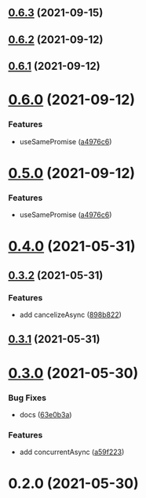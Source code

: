 ## [0.6.3](https://github.com/bowencool/async-utils/compare/v0.6.2...v0.6.3) (2021-09-15)



## [0.6.2](https://github.com/bowencool/async-utils/compare/v0.6.1...v0.6.2) (2021-09-12)



## [0.6.1](https://github.com/bowencool/async-utils/compare/v0.6.0...v0.6.1) (2021-09-12)



# [0.6.0](https://github.com/bowencool/async-utils/compare/v0.4.0...v0.6.0) (2021-09-12)


### Features

* useSamePromise ([a4976c6](https://github.com/bowencool/async-utils/commit/a4976c68fba5062f70415e223fbeebb98f86f334))



# [0.5.0](https://github.com/bowencool/async-utils/compare/v0.4.0...v0.5.0) (2021-09-12)


### Features

* useSamePromise ([a4976c6](https://github.com/bowencool/async-utils/commit/a4976c68fba5062f70415e223fbeebb98f86f334))



# [0.4.0](https://github.com/bowencool/async-utils/compare/v0.3.2...v0.4.0) (2021-05-31)



## [0.3.2](https://github.com/bowencool/async-utils/compare/v0.3.1...v0.3.2) (2021-05-31)


### Features

* add cancelizeAsync ([898b822](https://github.com/bowencool/async-utils/commit/898b8225114c5c0d3ab3d3467d277ccb30b42af8))



## [0.3.1](https://github.com/bowencool/async-utils/compare/v0.3.0...v0.3.1) (2021-05-31)



# [0.3.0](https://github.com/bowencool/async-utils/compare/v0.2.0...v0.3.0) (2021-05-30)


### Bug Fixes

* docs ([63e0b3a](https://github.com/bowencool/async-utils/commit/63e0b3a379c8715a22f175a28176159bed9dff87))


### Features

* add concurrentAsync ([a59f223](https://github.com/bowencool/async-utils/commit/a59f223e9cfbabf346e6c0af8feca3aea0aa0ed8))



# 0.2.0 (2021-05-30)



